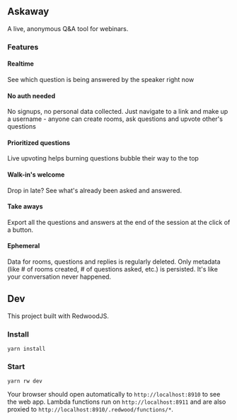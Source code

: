 ## Askaway

A live, anonymous Q&A tool for webinars.

### Features
#### Realtime

See which question is being answered by the speaker right now

#### No auth needed

No signups, no personal data collected. Just navigate to a link and make up a username - anyone can create rooms, ask questions and upvote other's questions

#### Prioritized questions

Live upvoting helps burning questions bubble their way to the top

#### Walk-in's welcome

Drop in late? See what's already been asked and answered.

#### Take aways

Export all the questions and answers at the end of the session at the click of a button.

#### Ephemeral

Data for rooms, questions and replies is regularly deleted. Only metadata (like # of rooms created, # of questions asked, etc.) is persisted. It's like your conversation never happened.

## Dev

This project built with RedwoodJS.

### Install

```terminal
yarn install
```

### Start

```terminal
yarn rw dev
```

Your browser should open automatically to `http://localhost:8910` to see the web app. Lambda functions run on `http://localhost:8911` and are also proxied to `http://localhost:8910/.redwood/functions/*`.
